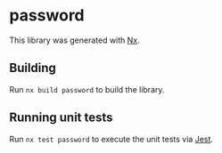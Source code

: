 # password

This library was generated with [Nx](https://nx.dev).

## Building

Run `nx build password` to build the library.

## Running unit tests

Run `nx test password` to execute the unit tests via [Jest](https://jestjs.io).
